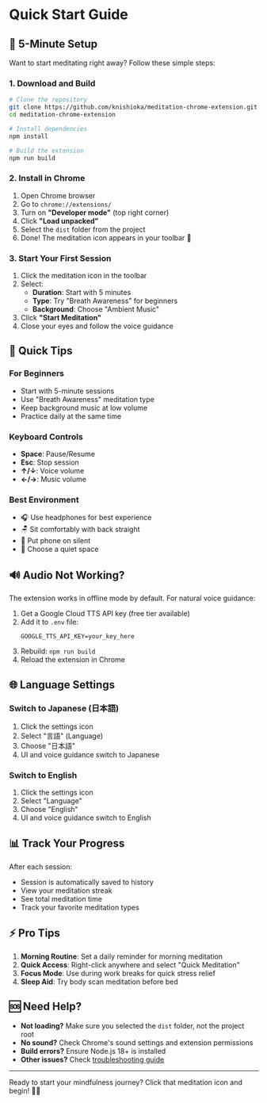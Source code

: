 # Quick Start Guide

## 🚀 5-Minute Setup

Want to start meditating right away? Follow these simple steps:

### 1. Download and Build

```bash
# Clone the repository
git clone https://github.com/knishioka/meditation-chrome-extension.git
cd meditation-chrome-extension

# Install dependencies
npm install

# Build the extension
npm run build
```

### 2. Install in Chrome

1. Open Chrome browser
2. Go to `chrome://extensions/`
3. Turn on **"Developer mode"** (top right corner)
4. Click **"Load unpacked"**
5. Select the `dist` folder from the project
6. Done! The meditation icon appears in your toolbar 🧘

### 3. Start Your First Session

1. Click the meditation icon in the toolbar
2. Select:
   - **Duration**: Start with 5 minutes
   - **Type**: Try "Breath Awareness" for beginners
   - **Background**: Choose "Ambient Music"
3. Click **"Start Meditation"**
4. Close your eyes and follow the voice guidance

## 🎯 Quick Tips

### For Beginners
- Start with 5-minute sessions
- Use "Breath Awareness" meditation type
- Keep background music at low volume
- Practice daily at the same time

### Keyboard Controls
- **Space**: Pause/Resume
- **Esc**: Stop session
- **↑/↓**: Voice volume
- **←/→**: Music volume

### Best Environment
- 🎧 Use headphones for best experience
- 🪑 Sit comfortably with back straight
- 📱 Put phone on silent
- 🚪 Choose a quiet space

## 🔊 Audio Not Working?

The extension works in offline mode by default. For natural voice guidance:

1. Get a Google Cloud TTS API key (free tier available)
2. Add it to `.env` file:
   ```
   GOOGLE_TTS_API_KEY=your_key_here
   ```
3. Rebuild: `npm run build`
4. Reload the extension in Chrome

## 🌐 Language Settings

### Switch to Japanese (日本語)
1. Click the settings icon
2. Select "言語" (Language)
3. Choose "日本語"
4. UI and voice guidance switch to Japanese

### Switch to English
1. Click the settings icon
2. Select "Language"
3. Choose "English"
4. UI and voice guidance switch to English

## 📊 Track Your Progress

After each session:
- Session is automatically saved to history
- View your meditation streak
- See total meditation time
- Track your favorite meditation types

## ⚡ Pro Tips

1. **Morning Routine**: Set a daily reminder for morning meditation
2. **Quick Access**: Right-click anywhere and select "Quick Meditation"
3. **Focus Mode**: Use during work breaks for quick stress relief
4. **Sleep Aid**: Try body scan meditation before bed

## 🆘 Need Help?

- **Not loading?** Make sure you selected the `dist` folder, not the project root
- **No sound?** Check Chrome's sound settings and extension permissions
- **Build errors?** Ensure Node.js 18+ is installed
- **Other issues?** Check [troubleshooting guide](../README.md#troubleshooting)

---

Ready to start your mindfulness journey? Click that meditation icon and begin! 🧘✨